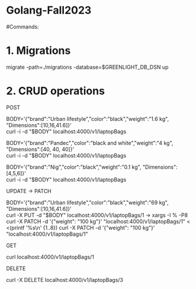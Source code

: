 # Golang-Fall2023

#Commands:

# 1. Migrations

migrate -path=./migrations -database=$GREENLIGHT_DB_DSN up

# 2. CRUD operations

POST

BODY='{"brand":"Urban lifestyle","color":"black","weight":"1.6 kg", "Dimensions":[10,16,41.6]}' <br>
curl -i -d "$BODY" localhost:4000/v1/laptopBags

BODY='{"brand":"Pandec","color":"black and white","weight":"4 kg", "Dimensions":[40, 40, 40]}' <br>
curl -i -d "$BODY" localhost:4000/v1/laptopBags

BODY='{"brand":"Nig","color":"black","weight":"0.1 kg", "Dimensions":[4,5,6]}' <br>
curl -i -d "$BODY" localhost:4000/v1/laptopBags

UPDATE -> PATCH

BODY='{"brand":"Urban lifestyle","color":"black","weight":"69 kg", "Dimensions":[10,16,41.6]}' <br>
curl -X PUT -d "$BODY" localhost:4000/v1/laptopBags/1
->
xargs -I % -P8 curl -X PATCH -d '{"weight": "100 kg"}' "localhost:4000/v1/laptopBags/1" < <(printf '%s\n' {1..8})
curl -X PATCH -d '{"weight": "100 kg"}' "localhost:4000/v1/laptopBags/1"

GET

curl localhost:4000/v1/laptopBags/1

DELETE

curl -X DELETE localhost:4000/v1/laptopBags/3

